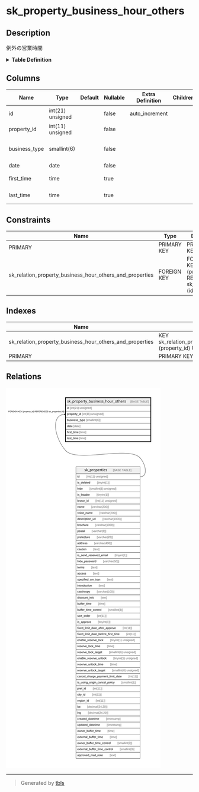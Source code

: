 # sk_property_business_hour_others

## Description

例外の営業時間

<details>
<summary><strong>Table Definition</strong></summary>

```sql
CREATE TABLE `sk_property_business_hour_others` (
  `id` int(21) unsigned NOT NULL AUTO_INCREMENT COMMENT '営業時間(その他)',
  `property_id` int(11) unsigned NOT NULL COMMENT '物件ID',
  `business_type` smallint(6) NOT NULL COMMENT '0:営業しない、1:営業する',
  `date` date NOT NULL COMMENT '指定日',
  `first_time` time DEFAULT NULL COMMENT '指定開始時間',
  `last_time` time DEFAULT NULL COMMENT '指定終了時間',
  PRIMARY KEY (`id`),
  KEY `sk_relation_property_business_hour_others_and_properties` (`property_id`),
  CONSTRAINT `sk_relation_property_business_hour_others_and_properties` FOREIGN KEY (`property_id`) REFERENCES `sk_properties` (`id`) ON DELETE CASCADE ON UPDATE CASCADE
) ENGINE=InnoDB AUTO_INCREMENT=[Redacted by tbls] DEFAULT CHARSET=utf8 COMMENT='例外の営業時間'
```

</details>

## Columns

| Name | Type | Default | Nullable | Extra Definition | Children | Parents | Comment |
| ---- | ---- | ------- | -------- | ---------------- | -------- | ------- | ------- |
| id | int(21) unsigned |  | false | auto_increment |  |  | 営業時間(その他) |
| property_id | int(11) unsigned |  | false |  |  | [sk_properties](sk_properties.md) | 物件ID |
| business_type | smallint(6) |  | false |  |  |  | 0:営業しない、1:営業する |
| date | date |  | false |  |  |  | 指定日 |
| first_time | time |  | true |  |  |  | 指定開始時間 |
| last_time | time |  | true |  |  |  | 指定終了時間 |

## Constraints

| Name | Type | Definition |
| ---- | ---- | ---------- |
| PRIMARY | PRIMARY KEY | PRIMARY KEY (id) |
| sk_relation_property_business_hour_others_and_properties | FOREIGN KEY | FOREIGN KEY (property_id) REFERENCES sk_properties (id) |

## Indexes

| Name | Definition |
| ---- | ---------- |
| sk_relation_property_business_hour_others_and_properties | KEY sk_relation_property_business_hour_others_and_properties (property_id) USING BTREE |
| PRIMARY | PRIMARY KEY (id) USING BTREE |

## Relations

![er](sk_property_business_hour_others.svg)

---

> Generated by [tbls](https://github.com/k1LoW/tbls)
